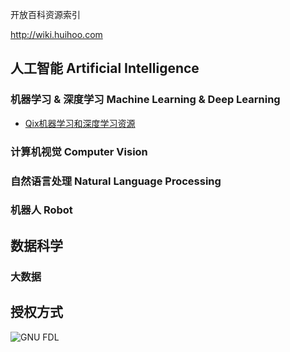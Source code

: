 开放百科资源索引

http://wiki.huihoo.com

## 人工智能 Artificial Intelligence

### 机器学习 & 深度学习 Machine Learning	& Deep Learning
* [Qix机器学习和深度学习资源](https://github.com/ty4z2008/Qix/blob/master/dl.md)
 
### 计算机视觉 Computer Vision	

### 自然语言处理 	Natural Language Processing

### 机器人 Robot

## 数据科学 	

### 大数据

## 授权方式

![GNU FDL](http://wiki.huihoo.com/skins/common/images/gnu-fdl.png)
